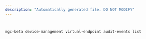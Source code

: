 ```yaml
---
description: "Automatically generated file. DO NOT MODIFY"
---
```


```bash


mgc-beta device-management virtual-endpoint audit-events list

```